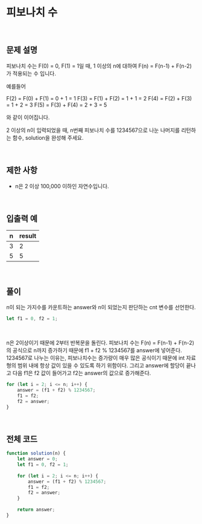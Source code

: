 # 피보나치 수

<br>

## 문제 설명

피보나치 수는 F(0) = 0, F(1) = 1일 때, 1 이상의 n에 대하여 F(n) = F(n-1) + F(n-2) 가 적용되는 수 입니다.

예를들어

F(2) = F(0) + F(1) = 0 + 1 = 1
F(3) = F(1) + F(2) = 1 + 1 = 2
F(4) = F(2) + F(3) = 1 + 2 = 3
F(5) = F(3) + F(4) = 2 + 3 = 5

와 같이 이어집니다.

2 이상의 n이 입력되었을 때, n번째 피보나치 수를 1234567으로 나눈 나머지를 리턴하는 함수, solution을 완성해 주세요.

<br>

## 제한 사항

- n은 2 이상 100,000 이하인 자연수입니다.

<br>

## 입출력 예

|n|result|
|---|---|
|3|2|
|5|5|

<br>

## 풀이

n이 되는 가지수를 카운트하는 answer와 n이 되었는지 판단하는 cnt 변수를 선언한다.

````javascript
let f1 = 0, f2 = 1;
````
<br>

n은 2이상이기 때문에 2부터 반복문을 돌린다. 피보나치 수는 F(n) = F(n-1) + F(n-2) 의 공식으로 n까지 증가하기 때문에 f1 + f2 % 1234567를 answer에 넣어준다.
1234567로 나누는 이유는, 피보나치수는 증가량이 매우 많은 공식이기 때문에 int 자료형의 범위 내에 항상 값이 있을 수 있도록 하기 위함이다.
그리고 answer에 할당이 끝나고 다음 f1은 f2 값이 들어가고 f2는 answer의 값으로 증가해준다.


````javascript
for (let i = 2; i <= n; i++) {
    answer = (f1 + f2) % 1234567;
    f1 = f2;
    f2 = answer;
}
````

<br>

## 전체 코드

````javascript
function solution(n) {
    let answer = 0;
    let f1 = 0, f2 = 1;
    
    for (let i = 2; i <= n; i++) {
        answer = (f1 + f2) % 1234567;
        f1 = f2;
        f2 = answer;
    }
    
    return answer;
}
````

